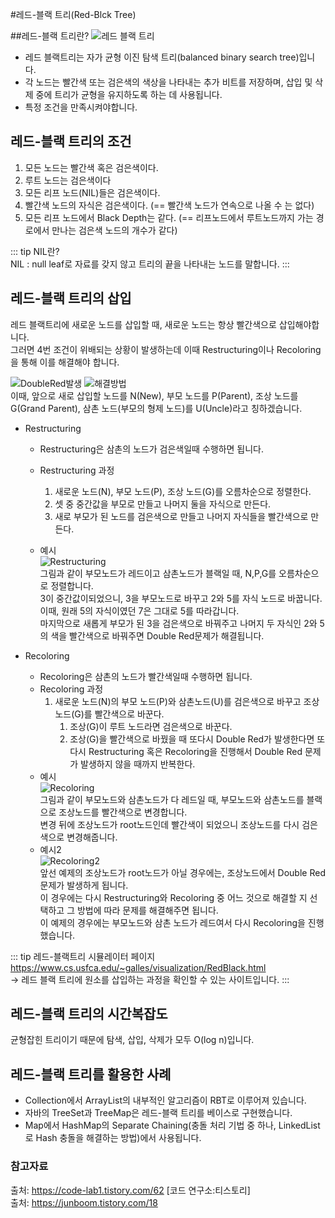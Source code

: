 #레드-블랙 트리(Red-Blck Tree)

##레드-블랙 트리란?
![레드 블랙 트리](https://user-images.githubusercontent.com/79966015/174198182-9698b859-8279-46e0-9652-4f9a067d88f6.PNG)
- 레드 블랙트리는 자가 균형 이진 탐색 트리(balanced binary search tree)입니다.
- 각 노드는 빨간색 또는 검은색의 색상을 나타내는 추가 비트를 저장하며, 삽입 및 삭제 중에 트리가 균형을 유지하도록 하는 데 사용됩니다.
- 특정 조건을 만족시켜야합니다.

## 레드-블랙 트리의 조건
1. 모든 노드는 빨간색 혹은 검은색이다.
2. 루트 노드는 검은색이다
3. 모든 리프 노드(NIL)들은 검은색이다.
4. 빨간색 노드의 자식은 검은색이다. (== 빨간색 노드가 연속으로 나올 수 는 없다)
5. 모든 리프 노드에서 Black Depth는 같다. (== 리프노드에서 루트노드까지 가는 경로에서 만나는 검은색 노드의 개수가 같다)  

::: tip NIL란?  
NIL : null leaf로 자료를 갖지 않고 트리의 끝을 나타내는 노드를 말합니다.
:::

## 레드-블랙 트리의 삽입
레드 블랙트리에 새로운 노드를 삽입할 때, 새로운 노드는 항상 빨간색으로 삽입해야합니다.  
그러면 4번 조건이 위배되는 상황이 발생하는데 이때 Restructuring이나 Recoloring을 통해 이를 해결해야 합니다.  

![DoubleRed발생](https://user-images.githubusercontent.com/79966015/174201190-73ce1f59-47dc-4906-97c3-8ce67077fb05.PNG)
![해결방법](https://user-images.githubusercontent.com/79966015/174201196-8b6f48bf-f273-447f-b88f-68cc255cbb7c.PNG)  
이때, 앞으로 새로 삽입할 노드를 N(New), 부모 노드를 P(Parent), 조상 노드를 G(Grand Parent), 삼촌 노드(부모의 형제 노드)를 U(Uncle)라고 칭하겠습니다.

- Restructuring  
  - Restructuring은 삼촌의 노드가 검은색일때 수행하면 됩니다.
  - Restructuring 과정  
    1. 새로운 노드(N), 부모 노드(P), 조상 노드(G)를 오름차순으로 정렬한다.
    2. 셋 중 중간값을 부모로 만들고 나머지 둘을 자식으로 만든다.
    3. 새로 부모가 된 노드를 검은색으로 만들고 나머지 자식들을 빨간색으로 만든다.  
  
  - 예시  
  ![Restructuring](https://user-images.githubusercontent.com/79966015/174201198-f53121bb-d810-4d4a-a8bd-f56d85e4a08d.PNG)  
  그림과 같이 부모노드가 레드이고 삼촌노드가 블랙일 때, N,P,G를 오름차순으로 정렬합니다.  
  3이 중간값이되었으니, 3을 부모노드로 바꾸고 2와 5를 자식 노드로 바꿉니다. 이때, 원래 5의 자식이였던 7은 그대로 5를 따라갑니다.  
  마지막으로 새롭게 부모가 된 3을 검은색으로 바꿔주고 나머지 두 자식인 2와 5의 색을 빨간색으로 바꿔주면 Double Red문제가 해결됩니다.


- Recoloring  
  - Recoloring은 삼촌의 노드가 빨간색일때 수행하면 됩니다.
  - Recoloring 과정
      1. 새로운 노드(N)의 부모 노드(P)와 삼촌노드(U)를 검은색으로 바꾸고 조상노드(G)를 빨간색으로 바꾼다.
         1. 조상(G)이 루트 노드라면 검은색으로 바꾼다. 
         2. 조상(G)을 빨간색으로 바꿨을 때 또다시 Double Red가 발생한다면 또다시 Restructuring 혹은 Recoloring을 진행해서 Double Red 문제가 발생하지 않을 때까지 반복한다.
  - 예시  
  ![Recoloring](https://user-images.githubusercontent.com/79966015/174201200-25d1b917-d7f1-43a7-a1c7-590cdec99f89.PNG)  
  그림과 같이 부모노드와 삼촌노드가 다 레드일 때, 부모노드와 삼촌노드를 블랙으로 조상노드를 빨간색으로 변경합니다.  
  변경 뒤에 조상노드가 root노드인데 빨간색이 되었으니 조상노드를 다시 검은색으로 변경해줍니다.  
  - 예시2  
  ![Recoloring2](https://user-images.githubusercontent.com/79966015/174201201-94a48c6b-78e6-472b-a6f8-fda3cb1b7d02.PNG)  
  앞선 예제의 조상노드가 root노드가 아닐 경우에는, 조상노드에서 Double Red문제가 발생하게 됩니다.  
  이 경우에는 다시 Restructuring와 Recoloring 중 어느 것으로 해결할 지 선택하고 그 방법에 따라 문제를 해결해주면 됩니다.  
  이 예제의 경우에는 부모노드와 삼촌 노드가 레드여서 다시 Recoloring을 진행했습니다.
  

::: tip 레드-블랙트리 시뮬레이터 페이지  
https://www.cs.usfca.edu/~galles/visualization/RedBlack.html   
-> 레드 블랙 트리에 원소를 삽입하는 과정을 확인할 수 있는 사이트입니다.
:::

## 레드-블랙 트리의 시간복잡도
균형잡힌 트리이기 때문에 탐색, 삽입, 삭제가 모두 O(log n)입니다.

## 레드-블랙 트리를 활용한 사례
- Collection에서 ArrayList의 내부적인 알고리즘이 RBT로 이루어져 있습니다.
- 자바의 TreeSet과 TreeMap은 레드-블랙 트리를 베이스로 구현했습니다.
- Map에서 HashMap의 Separate Chaining(충돌 처리 기법 중 하나, LinkedList로 Hash 충돌을 해결하는 방법)에서 사용됩니다.


### 참고자료
출처: https://code-lab1.tistory.com/62 [코드 연구소:티스토리]  
출처: https://junboom.tistory.com/18